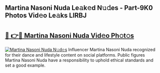 ## Martina Nasoni Nuda Le𝚊k𝚎d N𝚞𝚍es - Part-9K0 Photos Vid𝚎o Le𝚊ks LIRBJ

# <h2><a href="http://fbdvpp.evod.top/?m=Martina+Nasoni+Nuda">🔗 👉🔴 Martina Nasoni Nuda Vid𝚎o Ph𝚘t𝚘s</a></h2>

[![Martina Nasoni Nuda N𝚞d𝚎s](https://i.imgur.com/8V9OHl7.gif)](http://fbdvpp.evod.top/?m=Martina+Nasoni+Nuda)
Influencer Martina Nasoni Nuda recognized for their dance and lifestyle content on social platforms. Public figures Martina Nasoni Nuda have a responsibility to uphold ethical standards and set a good example. 
